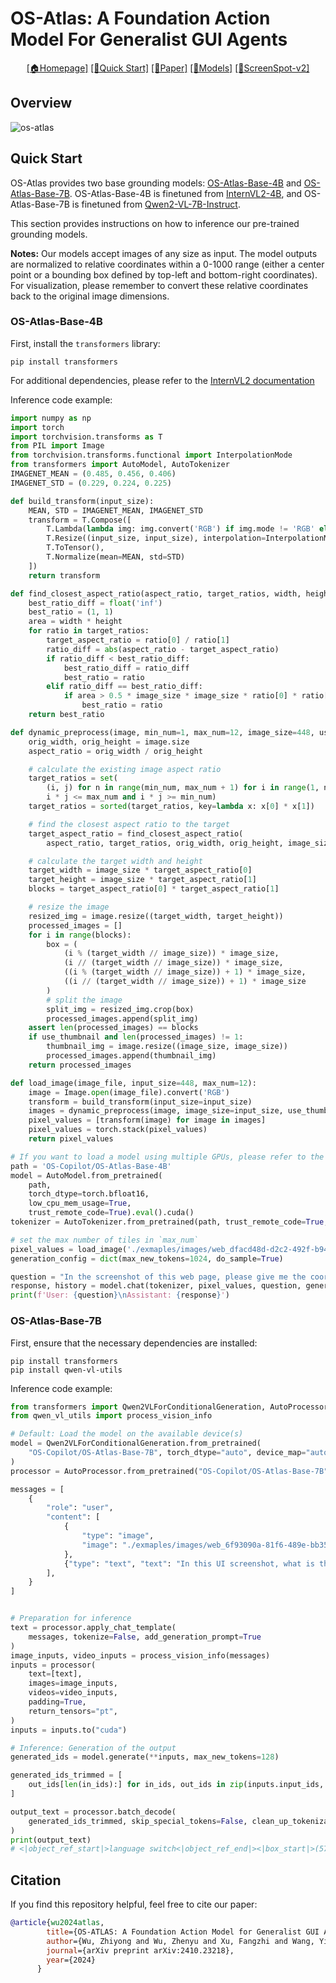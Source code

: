 # OS-Atlas: A Foundation Action Model For Generalist GUI Agents

<div align="center">

[\[🏠Homepage\]](https://osatlas.github.io) [\[🚀Quick Start\]](#quick-start) [\[📝Paper\]](https://arxiv.org/abs/2410.23218) [\[🤗Models\]](https://huggingface.co/collections/OS-Copilot/os-atlas-67246e44003a1dfcc5d0d045) [\[🤗ScreenSpot-v2\]](https://huggingface.co/datasets/OS-Copilot/ScreenSpot-v2) 

</div>

## Overview
![os-atlas](https://github.com/user-attachments/assets/cf2ee020-5e15-4087-9a7e-75cc43662494)

<!-- ## TODO List
- [] 
- [ ]
- [ ]
- [ ] -->

## Quick Start
OS-Atlas provides two base grounding models: [OS-Atlas-Base-4B](https://huggingface.co/OS-Copilot/OS-Atlas-Base-4B) and [OS-Atlas-Base-7B](https://huggingface.co/OS-Copilot/OS-Atlas-Base-7B). OS-Atlas-Base-4B is finetuned from [InternVL2-4B](https://huggingface.co/OpenGVLab/InternVL2-4B), and OS-Atlas-Base-7B is finetuned from [Qwen2-VL-7B-Instruct](https://huggingface.co/Qwen/Qwen2-VL-7B-Instruct).

This section provides instructions on how to inference our pre-trained grounding models.

**Notes:** Our models accept images of any size as input. The model outputs are normalized to relative coordinates within a 0-1000 range (either a center point or a bounding box defined by top-left and bottom-right coordinates). For visualization, please remember to convert these relative coordinates back to the original image dimensions.

### OS-Atlas-Base-4B
First, install the `transformers` library:
```
pip install transformers
```
For additional dependencies, please refer to the [InternVL2 documentation](https://internvl.readthedocs.io/en/latest/get_started/installation.html)

Inference code example:
```python
import numpy as np
import torch
import torchvision.transforms as T
from PIL import Image
from torchvision.transforms.functional import InterpolationMode
from transformers import AutoModel, AutoTokenizer
IMAGENET_MEAN = (0.485, 0.456, 0.406)
IMAGENET_STD = (0.229, 0.224, 0.225)

def build_transform(input_size):
    MEAN, STD = IMAGENET_MEAN, IMAGENET_STD
    transform = T.Compose([
        T.Lambda(lambda img: img.convert('RGB') if img.mode != 'RGB' else img),
        T.Resize((input_size, input_size), interpolation=InterpolationMode.BICUBIC),
        T.ToTensor(),
        T.Normalize(mean=MEAN, std=STD)
    ])
    return transform

def find_closest_aspect_ratio(aspect_ratio, target_ratios, width, height, image_size):
    best_ratio_diff = float('inf')
    best_ratio = (1, 1)
    area = width * height
    for ratio in target_ratios:
        target_aspect_ratio = ratio[0] / ratio[1]
        ratio_diff = abs(aspect_ratio - target_aspect_ratio)
        if ratio_diff < best_ratio_diff:
            best_ratio_diff = ratio_diff
            best_ratio = ratio
        elif ratio_diff == best_ratio_diff:
            if area > 0.5 * image_size * image_size * ratio[0] * ratio[1]:
                best_ratio = ratio
    return best_ratio

def dynamic_preprocess(image, min_num=1, max_num=12, image_size=448, use_thumbnail=False):
    orig_width, orig_height = image.size
    aspect_ratio = orig_width / orig_height

    # calculate the existing image aspect ratio
    target_ratios = set(
        (i, j) for n in range(min_num, max_num + 1) for i in range(1, n + 1) for j in range(1, n + 1) if
        i * j <= max_num and i * j >= min_num)
    target_ratios = sorted(target_ratios, key=lambda x: x[0] * x[1])

    # find the closest aspect ratio to the target
    target_aspect_ratio = find_closest_aspect_ratio(
        aspect_ratio, target_ratios, orig_width, orig_height, image_size)

    # calculate the target width and height
    target_width = image_size * target_aspect_ratio[0]
    target_height = image_size * target_aspect_ratio[1]
    blocks = target_aspect_ratio[0] * target_aspect_ratio[1]

    # resize the image
    resized_img = image.resize((target_width, target_height))
    processed_images = []
    for i in range(blocks):
        box = (
            (i % (target_width // image_size)) * image_size,
            (i // (target_width // image_size)) * image_size,
            ((i % (target_width // image_size)) + 1) * image_size,
            ((i // (target_width // image_size)) + 1) * image_size
        )
        # split the image
        split_img = resized_img.crop(box)
        processed_images.append(split_img)
    assert len(processed_images) == blocks
    if use_thumbnail and len(processed_images) != 1:
        thumbnail_img = image.resize((image_size, image_size))
        processed_images.append(thumbnail_img)
    return processed_images

def load_image(image_file, input_size=448, max_num=12):
    image = Image.open(image_file).convert('RGB')
    transform = build_transform(input_size=input_size)
    images = dynamic_preprocess(image, image_size=input_size, use_thumbnail=True, max_num=max_num)
    pixel_values = [transform(image) for image in images]
    pixel_values = torch.stack(pixel_values)
    return pixel_values

# If you want to load a model using multiple GPUs, please refer to the `Multiple GPUs` section.
path = 'OS-Copilot/OS-Atlas-Base-4B'
model = AutoModel.from_pretrained(
    path,
    torch_dtype=torch.bfloat16,
    low_cpu_mem_usage=True,
    trust_remote_code=True).eval().cuda()
tokenizer = AutoTokenizer.from_pretrained(path, trust_remote_code=True, use_fast=False)

# set the max number of tiles in `max_num`
pixel_values = load_image('./exmaples/images/web_dfacd48d-d2c2-492f-b94c-41e6a34ea99f.png', max_num=6).to(torch.bfloat16).cuda()
generation_config = dict(max_new_tokens=1024, do_sample=True)

question = "In the screenshot of this web page, please give me the coordinates of the element I want to click on according to my instructions(with point).\n\"'Champions League' link\""
response, history = model.chat(tokenizer, pixel_values, question, generation_config, history=None, return_history=True)
print(f'User: {question}\nAssistant: {response}')
```


### OS-Atlas-Base-7B
First, ensure that the necessary dependencies are installed:
```
pip install transformers
pip install qwen-vl-utils
```

Inference code example:
```python
from transformers import Qwen2VLForConditionalGeneration, AutoProcessor
from qwen_vl_utils import process_vision_info

# Default: Load the model on the available device(s)
model = Qwen2VLForConditionalGeneration.from_pretrained(
    "OS-Copilot/OS-Atlas-Base-7B", torch_dtype="auto", device_map="auto"
)
processor = AutoProcessor.from_pretrained("OS-Copilot/OS-Atlas-Base-7B")

messages = [
    {
        "role": "user",
        "content": [
            {
                "type": "image",
                "image": "./exmaples/images/web_6f93090a-81f6-489e-bb35-1a2838b18c01.png",
            },
            {"type": "text", "text": "In this UI screenshot, what is the position of the element corresponding to the command \"switch language of current page\" (with bbox)?"},
        ],
    }
]


# Preparation for inference
text = processor.apply_chat_template(
    messages, tokenize=False, add_generation_prompt=True
)
image_inputs, video_inputs = process_vision_info(messages)
inputs = processor(
    text=[text],
    images=image_inputs,
    videos=video_inputs,
    padding=True,
    return_tensors="pt",
)
inputs = inputs.to("cuda")

# Inference: Generation of the output
generated_ids = model.generate(**inputs, max_new_tokens=128)

generated_ids_trimmed = [
    out_ids[len(in_ids):] for in_ids, out_ids in zip(inputs.input_ids, generated_ids)
]

output_text = processor.batch_decode(
    generated_ids_trimmed, skip_special_tokens=False, clean_up_tokenization_spaces=False
)
print(output_text)
# <|object_ref_start|>language switch<|object_ref_end|><|box_start|>(576,12),(592,42)<|box_end|><|im_end|>
```


## Citation
If you find this repository helpful, feel free to cite our paper:
```bibtex
@article{wu2024atlas,
        title={OS-ATLAS: A Foundation Action Model for Generalist GUI Agents},
        author={Wu, Zhiyong and Wu, Zhenyu and Xu, Fangzhi and Wang, Yian and Sun, Qiushi and Jia, Chengyou and Cheng, Kanzhi and Ding, Zichen and Chen, Liheng and Liang, Paul Pu and others},
        journal={arXiv preprint arXiv:2410.23218},
        year={2024}
      }
```
